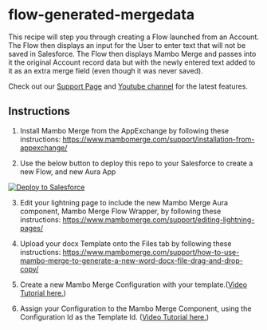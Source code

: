 # flow-generated-mergedata

This recipe will step you through creating a Flow launched from an Account. The Flow then displays an input for the User to enter text that will not be saved in Salesforce. The Flow then displays Mambo Merge and passes into it the original Account record data but with the newly entered text added to it as an extra merge field (even though it was never saved).

Check out our <a href="https://www.mambomerge.com/support/">Support Page</a>  and <a href="https://www.youtube.com/@mambomerge">Youtube channel</a> for the latest features. 

## Instructions
1. Install Mambo Merge from the AppExchange by following these instructions: https://www.mambomerge.com/support/installation-from-appexchange/

2. Use the below button to deploy this repo to your Salesforce to create a new Flow, and new Aura App
<a href="https://githubsfdeploy.herokuapp.com?owner=mambomerge&repo=flow-generated-mergedata&ref=main">
  <img alt="Deploy to Salesforce"
       src="https://raw.githubusercontent.com/afawcett/githubsfdeploy/master/deploy.png">
</a>

3. Edit your lightning page to include the new Mambo Merge Aura component, Mambo Merge Flow Wrapper, by following these instructions: https://www.mambomerge.com/support/editing-lightning-pages/

4. Upload your docx Template onto the Files tab by following these instructions: https://www.mambomerge.com/support/how-to-use-mambo-merge-to-generate-a-new-word-docx-file-drag-and-drop-copy/

5. Create a new Mambo Merge Configuration with your template.(<a href="https://www.youtube.com/watch?v=_AZq_EjfRqg&t=203s">Video Tutorial here.</a>) 

6. Assign your Configuration to the Mambo Merge Component, using the Configuration Id as the Template Id. (<a href="https://youtu.be/bFtmAfx6SG0">Video Tutorial here.</a>)


